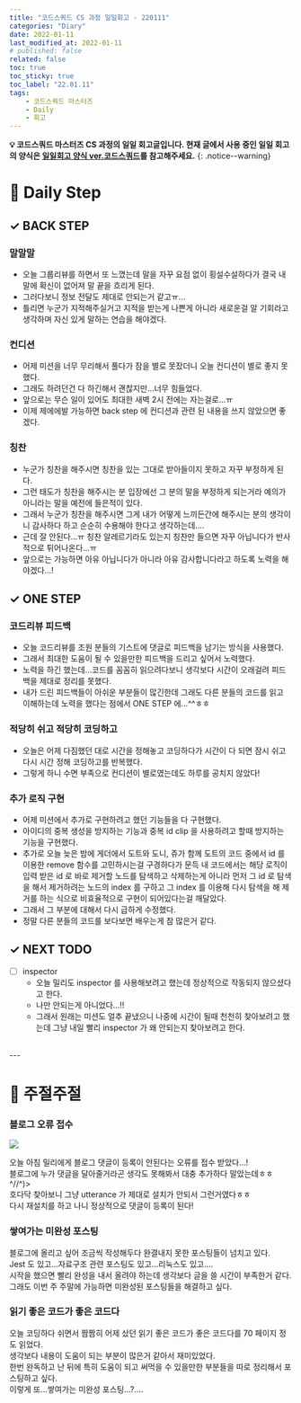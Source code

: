 ```yaml
---
title: "코드스쿼드 CS 과정 일일회고 - 220111"
categories: "Diary"
date: 2022-01-11
last_modified_at: 2022-01-11
# published: false
related: false
toc: true
toc_sticky: true
toc_label: "22.01.11"
tags:
    - 코드스쿼드 마스터즈
    - Daily
    - 회고
---
```

__💡 코드스쿼드 마스터즈 CS 과정의 일일 회고글입니다. 현재 글에서 사용 중인 일일 회고의 양식은 [<U>일일회고 양식 ver.코드스쿼드</U>](https://hemudi.github.io/diary/daily-retrospective-form/)를 참고해주세요.__
{: .notice--warning}

# __💭 Daily Step__
## __✓ BACK STEP__
### __말말말__
- 오늘 그룹리뷰를 하면서 또 느꼈는데 말을 자꾸 요점 없이 횡설수설하다가 결국 내 말에 확신이 없어져 말 끝을 흐리게 된다.
- 그러다보니 정보 전달도 제대로 안되는거 같고ㅠ...
- 틀리면 누군가 지적해주실거고 지적을 받는게 나쁜게 아니라 새로운걸 알 기회라고 생각하며 자신 있게 말하는 연습을 해야겠다.
  
### __컨디션__
- 어제 미션을 너무 무리해서 풀다가 잠을 별로 못잤더니 오늘 컨디션이 별로 좋지 못했다.
- 그래도 하려던건 다 하긴해서 괜찮지만...너무 힘들었다.
- 앞으로는 무슨 일이 있어도 최대한 새벽 2시 전에는 자는걸로...ㅠ
- 이제 제에에발 가능하면 back step 에 컨디션과 관련 된 내용을 쓰지 않았으면 좋겠다.
  
### __칭찬__
- 누군가 칭찬을 해주시면 칭찬을 있는 그대로 받아들이지 못하고 자꾸 부정하게 된다.
- 그런 태도가 칭찬을 해주시는 분 입장에선 그 분의 말을 부정하게 되는거라 예의가 아니라는 말을 예전에 들은적이 있다.
- 그래서 누군가 칭찬을 해주시면 그게 내가 어떻게 느끼든간에 해주시는 분의 생각이니 감사하다 하고 순순히 수용해야 한다고 생각하는데....
- 근데 잘 안된다...ㅠ 칭찬 알레르기라도 있는지 칭찬만 들으면 자꾸 아닙니다가 반사적으로 튀어나온다...ㅠ
- 앞으로는 가능하면 아유 아닙니다가 아니라 아유 감사합니다라고 하도록 노력을 해야겠다...!

## __✓ ONE STEP__
### __코드리뷰 피드백__
- 오늘 코드리뷰를 조원 분들의 기스트에 댓글로 피드백을 남기는 방식을 사용했다.
- 그래서 최대한 도움이 될 수 있을만한 피드백을 드리고 싶어서 노력했다.
- 노력을 하긴 했는데...코드를 꼼꼼히 읽으려다보니 생각보다 시간이 오래걸려 피드백을 제대로 정리를 못했다.
- 내가 드린 피드백들이 아쉬운 부분들이 많긴한데 그래도 다른 분들의 코드를 읽고 이해하는데 노력을 했다는 점에서 ONE STEP 에...^^ㅎㅎ

### __적당히 쉬고 적당히 코딩하고__
- 오늘은 어제 다짐했던 대로 시간을 정해놓고 코딩하다가 시간이 다 되면 잠시 쉬고 다시 시간 정해 코딩하고를 반복했다.
- 그렇게 하니 수면 부족으로 컨디션이 별로였는데도 하루를 공치지 않았다!

### __추가 로직 구현__
- 어제 미션에서 추가로 구현하려고 했던 기능들을 다 구현했다.
- 아이디의 중복 생성을 방지하는 기능과 중복 id clip 을 사용하려고 할때 방지하는 기능을 구현했다.
- 추가로 오늘 늦은 밤에 게더에서 도트와 도니, 쥬가 함께 도트의 코드 중에서 id 를 이용한 remove 함수를 고민하시는걸 구경하다가 문득 내 코드에서는 해당 로직이 입력 받은 id 로 바로 제거할 노드를 탐색하고 삭제하는게 아니라 먼저 그 id 로 탐색을 해서 제거하려는 노드의 index 를 구하고 그 index 를 이용해 다시 탐색을 해 제거를 하는 식으로 비효율적으로 구현이 되어있다는걸 깨달았다.
- 그래서 그 부분에 대해서 다시 급하게 수정했다.
- 정말 다른 분들의 코드를 보다보면 배우는게 참 많은거 같다.

## __✓ NEXT TODO__
- [ ] inspector
  - 오늘 밀리도 inspector 를 사용해보려고 했는데 정상적으로 작동되지 않으셨다고 한다.
  - 나만 안되는게 아니었다...!!
  - 그래서 원래는 미션도 얼추 끝냈으니 나중에 시간이 될때 천천히 찾아보려고 했는데 그냥 내일 빨리 inspector 가 왜 안되는지 찾아보려고 한다.
<br>
---
<br>

# __💬 주절주절__
### __블로그 오류 접수__
![](../../../assets/images/blog_comments_issue.png)
  
오늘 아침 밀리에게 블로그 댓글이 등록이 안된다는 오류를 접수 받았다...!  
블로그에 누가 댓글을 달아줄거라곤 생각도 못해봐서 대충 추가하다 말았는데ㅎㅎ ^//^)>  
호다닥 찾아보니 그냥 utterance 가 제대로 설치가 안되서 그런거였다ㅎㅎ  
다시 재설치를 하고 나니 정상적으로 댓글이 등록이 된다!  

### __쌓여가는 미완성 포스팅__
블로그에 올리고 싶어 조금씩 작성해두다 완결내지 못한 포스팅들이 넘치고 있다.  
Jest 도 있고...자료구조 관련 포스팅도 있고...리눅스도 있고....  
시작을 했으면 빨리 완성을 내서 올려야 하는데 생각보다 글을 쓸 시간이 부족한거 같다.  
그래도 이번 주 주말에 가능하면 미완성된 포스팅들을 해결하고 싶다.  

### __읽기 좋은 코드가 좋은 코드다__
오늘 코딩하다 쉬면서 짬짬히 어제 샀던 읽기 좋은 코드가 좋은 코드다를 70 페이지 정도 읽었다.  
생각보다 내용이 도움이 되는 부분이 많은거 같아서 재미있었다.  
한번 완독하고 난 뒤에 특히 도움이 되고 써먹을 수 있을만한 부분들을 따로 정리해서 포스팅하고 싶다.  
이렇게 또...쌓여가는 미완성 포스팅...?....  